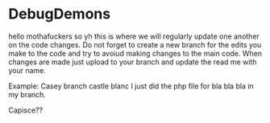 # DebugDemons

hello mothafuckers so yh this is where we will regularly update one another on the code changes. 
Do not forget to create a new branch for the edits you make to the code and try to avoiud making changes to the main code.
When changes are made just upload to your branch and update the read me with your name. 

Example:
Casey branch castle blanc
I just did the php file for bla bla bla in my branch. 

Capisce??
